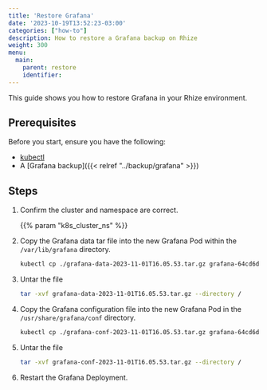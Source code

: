 ```yaml
---
title: 'Restore Grafana'
date: '2023-10-19T13:52:23-03:00'
categories: ["how-to"]
description: How to restore a Grafana backup on Rhize
weight: 300
menu:
  main:
    parent: restore
    identifier:
---
```


This guide shows you how to restore Grafana in your Rhize environment.

## Prerequisites

Before you start, ensure you have the following:

- [kubectl](https://kubernetes.io/docs/tasks/tools/)
- A [Grafana backup]({{< relref "../backup/grafana" >}})

## Steps

1. Confirm the cluster and namespace are correct.

    {{% param "k8s_cluster_ns" %}}

1. Copy the Grafana data tar file into the new Grafana Pod within the `/var/lib/grafana` directory.

    ```bash
    kubectl cp ./grafana-data-2023-11-01T16.05.53.tar.gz grafana-64cd6db6f4-8txc2:/var/lib/grafana/
    ```

1. Untar the file

     ```bash
     tar -xvf grafana-data-2023-11-01T16.05.53.tar.gz --directory /
     ```

1. Copy the Grafana configuration file into the new Grafana Pod in the `/usr/share/grafana/conf` directory.

     ```bash
     kubectl cp ./grafana-conf-2023-11-01T16.05.53.tar.gz grafana-64cd6db6f4-8txc2:/usr/share/grafana/conf
     ```

1. Untar the file

    ```bash
    tar -xvf grafana-conf-2023-11-01T16.05.53.tar.gz --directory /
    ```

1. Restart the Grafana Deployment.

